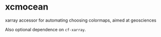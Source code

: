 # xcmocean
xarray accessor for automating choosing colormaps, aimed at geosciences

Also optional dependence on `cf-xarray`.